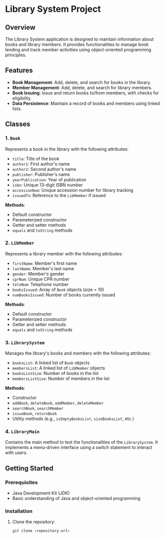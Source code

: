 # Library System Project

## Overview

The Library System application is designed to maintain information about books and library members. It provides functionalities to manage book lending and track member activities using object-oriented programming principles.

## Features

- **Book Management**: Add, delete, and search for books in the library.
- **Member Management**: Add, delete, and search for library members.
- **Book Issuing**: Issue and return books to/from members, with checks for eligibility.
- **Data Persistence**: Maintain a record of books and members using linked lists.

## Classes

### 1. `Book`

Represents a book in the library with the following attributes:
- `title`: Title of the book
- `author1`: First author's name
- `author2`: Second author's name
- `publisher`: Publisher's name
- `yearPublication`: Year of publication
- `isbn`: Unique 13-digit ISBN number
- `accessionNum`: Unique accession number for library tracking
- `issuedTo`: Reference to the `LibMember` if issued

**Methods**:
- Default constructor
- Parameterized constructor
- Getter and setter methods
- `equals` and `toString` methods

### 2. `LibMember`

Represents a library member with the following attributes:
- `firstName`: Member's first name
- `lastName`: Member's last name
- `gender`: Member's gender
- `cprNum`: Unique CPR number
- `teleNum`: Telephone number
- `booksIssued`: Array of `Book` objects (size = 10)
- `numBooksIssued`: Number of books currently issued

**Methods**:
- Default constructor
- Parameterized constructor
- Getter and setter methods
- `equals` and `toString` methods

### 3. `LibrarySystem`

Manages the library's books and members with the following attributes:
- `booksList`: A linked list of `Book` objects
- `membersList`: A linked list of `LibMember` objects
- `booksListSize`: Number of books in the list
- `membersListSize`: Number of members in the list

**Methods**:
- Constructor
- `addBook`, `deleteBook`, `addMember`, `deleteMember`
- `searchBook`, `searchMember`
- `issueBook`, `returnBook`
- Utility methods (e.g., `isEmptyBooksList`, `sizeBooksList`, etc.)

### 4. `LibraryMain`

Contains the main method to test the functionalities of the `LibrarySystem`. It implements a menu-driven interface using a switch statement to interact with users.

## Getting Started

### Prerequisites

- Java Development Kit (JDK)
- Basic understanding of Java and object-oriented programming

### Installation

1. Clone the repository:
   ```bash
   git clone <repository-url>
